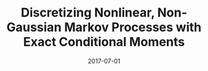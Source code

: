 ---
title: "Discretizing Nonlinear, Non-Gaussian Markov Processes with Exact Conditional Moments"
collection: publications
link: https://doi.org/10.3982/QE737
venue: "Quantitative Economics"
date: 2017-07-01
coauthor: "Leland E. Farmer"
wpurl: https://ssrn.com/abstract=2585859
slides: https://alexisakira.github.io/files/slides/slides_discretization.pdf
code: https://alexisakira.github.io/misc/discretization
excerpt: "👍(Numerical method, Finance) Approximate Markov processes by finite-state Markov chains using maximum entropy discretization of Tanaka & Toda ([2013](https://doi.org/10.1016/j.econlet.2012.12.020), [2015](https://doi.org/10.1137/140971269)); applications to solving asset pricing models."
---